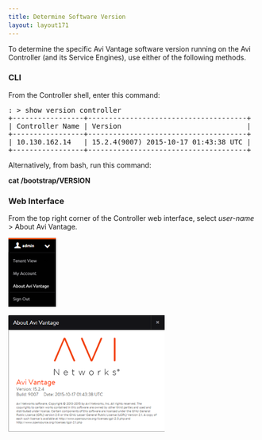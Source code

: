 ```yaml
---
title: Determine Software Version
layout: layout171
---
```

To determine the specific Avi Vantage software version running on the Avi Controller (and its Service Engines), use either of the following methods.

### CLI

From the Controller shell, enter this command:

<pre class="">: &gt; show version controller
+-----------------+--------------------------------------+
| Controller Name | Version                              |
+-----------------+--------------------------------------+
| 10.130.162.14   | 15.2.4(9007) 2015-10-17 01:43:38 UTC |
+-----------------+--------------------------------------+</pre> 

Alternatively, from bash, run this command:

**cat /bootstrap/VERSION**

### Web Interface

From the top right corner of the Controller web interface, select *user-name* > About Avi Vantage.

<img class=" wp-image-127 alignright" src="img/AboutMenu.png" alt="AboutMenu" width="96" height="139">

<a href="img/About.png"><img class=" wp-image-128 alignleft" src="img/About.png" alt="About" width="315" height="235"></a> 

               

